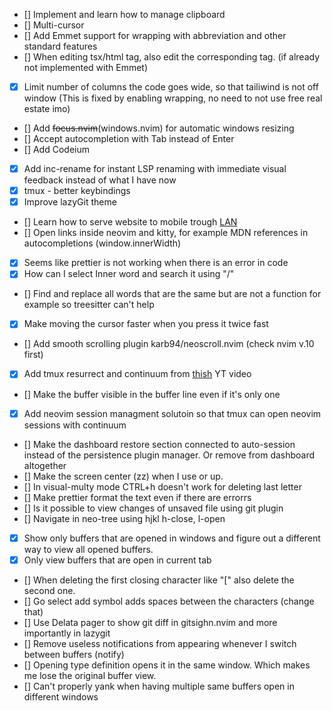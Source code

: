 - [] Implement and learn how to manage clipboard
- [] Multi-cursor
- [] Add Emmet support for wrapping with abbreviation and other standard features
- [] When editing tsx/html tag, also edit the corresponding tag. (if already not implemented with Emmet)
- [x] Limit number of columns the code goes wide, so that tailiwind is not off window (This is fixed by enabling wrapping, no need to not use free real estate imo)
- [] Add ~~focus.nvim~~(windows.nvim) for automatic windows resizing
- [] Accept autocompletion with Tab instead of Enter
- [] Add Codeium
- [x] Add inc-rename for instant LSP renaming with immediate visual feedback instead of what I have now
- [x] tmux - better keybindings
- [x] Improve lazyGit theme
- [] Learn how to serve website to mobile trough [LAN](https://youtu.be/yCK3easuYm4?si=CXNfNKIDVsHpPp-h)
- [] Open links inside neovim and kitty, for example MDN references in autocompletions (window.innerWidth)
- [x] Seems like prettier is not working when there is an error in code
- [x] How can I select Inner word and search it using "/"
- [] Find and replace all words that are the same but are not a function for example so treesitter can't help
- [x] Make moving the cursor faster when you press it twice fast
- [] Add smooth scrolling plugin karb94/neoscroll.nvim (check nvim v.10 first)
- [x] Add tmux resurrect and continuum from [thish](https://youtu.be/GH3kpsbbERo?si=VeGR-pPU5HOxP3Fx) YT video
- [] Make the buffer visible in the buffer line even if it's only one
- [x] Add neovim session managment solutoin so that tmux can open neovim sessions with continuum
- [] Make the dashboard restore section connected to auto-session instead of the persistence plugin manager. Or remove from dashboard altogether
- [] Make the screen center (zz) when I use <C-d> or up.
- [] In visual-multy mode CTRL+h doesn't work for deleting last letter
- [] Make prettier format the text even if there are errorrs
- [] Is it possible to view changes of unsaved file using git plugin
- [] Navigate in neo-tree using hjkl h-close, l-open
- [x] Show only buffers that are opened in windows and figure out a different way to view all opened buffers.
- [x] Only view buffers that are open in current tab
- [] When deleting the first closing character like "[" also delete the second one.
- [] Go select add symbol adds spaces between the characters (change that)
- [] Use Delata pager to show git diff in gitsighn.nvim and more importantly in lazygit
- [] Remove useless notifications from appearing whenever I switch between buffers (notify)
- [] Opening type definition opens it in the same window. Which makes me lose the original buffer view.
- [] Can't properly yank when having multiple same buffers open in different windows
